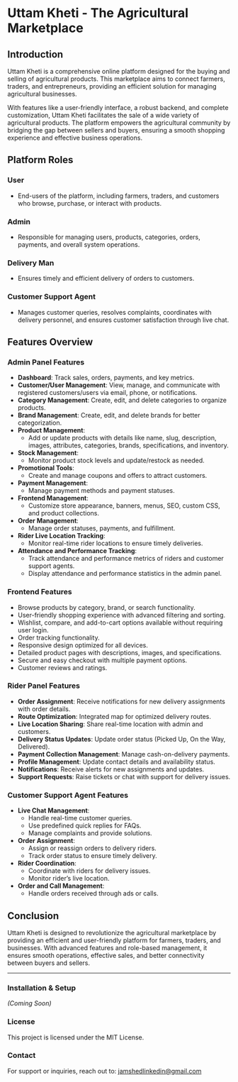# Uttam Kheti - The Agricultural Marketplace

## Introduction
Uttam Kheti is a comprehensive online platform designed for the buying and selling of agricultural products. This marketplace aims to connect farmers, traders, and entrepreneurs, providing an efficient solution for managing agricultural businesses.

With features like a user-friendly interface, a robust backend, and complete customization, Uttam Kheti facilitates the sale of a wide variety of agricultural products. The platform empowers the agricultural community by bridging the gap between sellers and buyers, ensuring a smooth shopping experience and effective business operations.

## Platform Roles

### User
- End-users of the platform, including farmers, traders, and customers who browse, purchase, or interact with products.

### Admin
- Responsible for managing users, products, categories, orders, payments, and overall system operations.

### Delivery Man
- Ensures timely and efficient delivery of orders to customers.

### Customer Support Agent
- Manages customer queries, resolves complaints, coordinates with delivery personnel, and ensures customer satisfaction through live chat.

## Features Overview

### Admin Panel Features
- **Dashboard**: Track sales, orders, payments, and key metrics.
- **Customer/User Management**: View, manage, and communicate with registered customers/users via email, phone, or notifications.
- **Category Management**: Create, edit, and delete categories to organize products.
- **Brand Management**: Create, edit, and delete brands for better categorization.
- **Product Management**:
  - Add or update products with details like name, slug, description, images, attributes, categories, brands, specifications, and inventory.
- **Stock Management**:
  - Monitor product stock levels and update/restock as needed.
- **Promotional Tools**:
  - Create and manage coupons and offers to attract customers.
- **Payment Management**:
  - Manage payment methods and payment statuses.
- **Frontend Management**:
  - Customize store appearance, banners, menus, SEO, custom CSS, and product collections.
- **Order Management**:
  - Manage order statuses, payments, and fulfillment.
- **Rider Live Location Tracking**:
  - Monitor real-time rider locations to ensure timely deliveries.
- **Attendance and Performance Tracking**:
  - Track attendance and performance metrics of riders and customer support agents.
  - Display attendance and performance statistics in the admin panel.

### Frontend Features
- Browse products by category, brand, or search functionality.
- User-friendly shopping experience with advanced filtering and sorting.
- Wishlist, compare, and add-to-cart options available without requiring user login.
- Order tracking functionality.
- Responsive design optimized for all devices.
- Detailed product pages with descriptions, images, and specifications.
- Secure and easy checkout with multiple payment options.
- Customer reviews and ratings.

### Rider Panel Features
- **Order Assignment**: Receive notifications for new delivery assignments with order details.
- **Route Optimization**: Integrated map for optimized delivery routes.
- **Live Location Sharing**: Share real-time location with admin and customers.
- **Delivery Status Updates**: Update order status (Picked Up, On the Way, Delivered).
- **Payment Collection Management**: Manage cash-on-delivery payments.
- **Profile Management**: Update contact details and availability status.
- **Notifications**: Receive alerts for new assignments and updates.
- **Support Requests**: Raise tickets or chat with support for delivery issues.

### Customer Support Agent Features
- **Live Chat Management**:
  - Handle real-time customer queries.
  - Use predefined quick replies for FAQs.
  - Manage complaints and provide solutions.
- **Order Assignment**:
  - Assign or reassign orders to delivery riders.
  - Track order status to ensure timely delivery.
- **Rider Coordination**:
  - Coordinate with riders for delivery issues.
  - Monitor rider’s live location.
- **Order and Call Management**:
  - Handle orders received through ads or calls.

## Conclusion
Uttam Kheti is designed to revolutionize the agricultural marketplace by providing an efficient and user-friendly platform for farmers, traders, and businesses. With advanced features and role-based management, it ensures smooth operations, effective sales, and better connectivity between buyers and sellers.

---

### Installation & Setup
_(Coming Soon)_

### License
This project is licensed under the MIT License.

### Contact
For support or inquiries, reach out to: jamshedlinkedin@gmail.com

